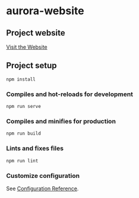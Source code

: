 # aurora-website

## Project website
<a href="https://auroragourmet.com.br" target="_blank" rel="noopener noreferrer">Visit the Website</a>

## Project setup
```
npm install
```

### Compiles and hot-reloads for development
```
npm run serve
```

### Compiles and minifies for production
```
npm run build
```

### Lints and fixes files
```
npm run lint
```

### Customize configuration
See [Configuration Reference](https://cli.vuejs.org/config/).
